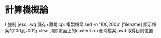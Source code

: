 # 計算機概論
! 強制
[esc] :wq 儲存+離開
cp: 複製檔案
sed -n '100,200p' [filename] 顯示檔案的100到200行
clear 清除畫面上的content
rm 刪除檔案
pwd 取得目前位置
